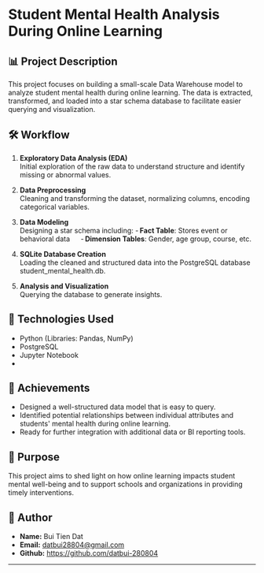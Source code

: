 # Student Mental Health Analysis During Online Learning

## 📊 Project Description

This project focuses on building a small-scale Data Warehouse model to analyze student mental health during online learning. The data is extracted, transformed, and loaded into a star schema database to facilitate easier querying and visualization.

## 🛠️ Workflow

1. **Exploratory Data Analysis (EDA)**  
   Initial exploration of the raw data to understand structure and identify missing or abnormal values.
   
3. **Data Preprocessing**  
   Cleaning and transforming the dataset, normalizing columns, encoding categorical variables.

4. **Data Modeling**  
   Designing a star schema including:
   - **Fact Table**: Stores event or behavioral data
   - **Dimension Tables**: Gender, age group, course, etc.

5. **SQLite Database Creation**  
   Loading the cleaned and structured data into the PostgreSQL database student_mental_health.db.

6. **Analysis and Visualization**  
   Querying the database to generate insights.
   
## 🧰 Technologies Used

- Python (Libraries: Pandas, NumPy)
- PostgreSQL
- Jupyter Notebook
- 
## 📌 Achievements

- Designed a well-structured data model that is easy to query.
- Identified potential relationships between individual attributes and students' mental health during online learning.
- Ready for further integration with additional data or BI reporting tools.

## 🧠 Purpose

This project aims to shed light on how online learning impacts student mental well-being and to support schools and organizations in providing timely interventions.

## 📎 Author

- **Name:** Bui Tien Dat
- **Email:** datbui28804@gmail.com
- **Github:** https://github.com/datbui-280804

---

